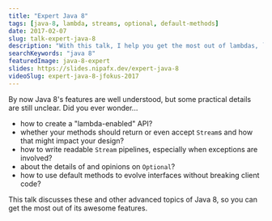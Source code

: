 ```yaml
---
title: "Expert Java 8"
tags: [java-8, lambda, streams, optional, default-methods]
date: 2017-02-07
slug: talk-expert-java-8
description: "With this talk, I help you get the most out of lambdas, `Stream`s, `Optional`s, and default methods, helping you master Java 8's core features"
searchKeywords: "java 8"
featuredImage: java-8-expert
slides: https://slides.nipafx.dev/expert-java-8
videoSlug: expert-java-8-jfokus-2017
---
```


By now Java 8's features are well understood, but some practical details are still unclear. Did you ever wonder...

* how to create a "lambda-enabled" API?
* whether your methods should return or even accept `Stream`s and how that might impact your design?
* how to write readable `Stream` pipelines, especially when exceptions are involved?
* about the details of and opinions on `Optional`?
* how to use default methods to evolve interfaces without breaking client code?

This talk discusses these and other advanced topics of Java 8, so you can get the most out of its awesome features.
